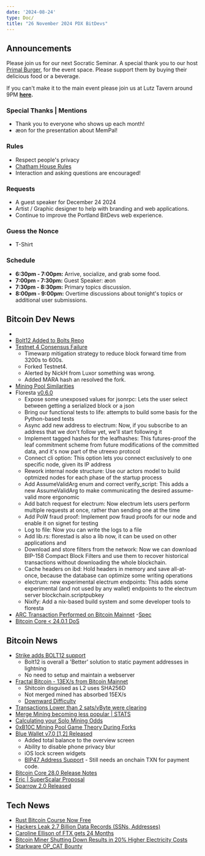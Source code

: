 ```yaml
---
date: '2024-08-24'
type: Doc/
title: "26 November 2024 PDX BitDevs"
---
```


## Announcements

Please join us for our next Socratic Seminar. A special thank you to our host <a href="https://dicksprimalburger.com/" data-no-summary>Primal Burger</a>, for the event space. Please support them by buying their delicious food or a beverage.

If you can't make it to the main event please join us at Lutz Tavern around 9PM **<a href="https://www.lutztavern.com/" data-no-summary>here</a>.**

### Special Thanks | Mentions

- Thank you to everyone who shows up each month!
- æon for the presentation about MemPal!

### Rules

- Respect people's privacy
- [Chatham House Rules](https://www.chathamhouse.org/about-us/chatham-house-rule)
- Interaction and asking questions are encouraged!

### Requests

- A guest speaker for December 24 2024
- Artist / Graphic designer to help with branding and web applications.
- Continue to improve the Portland BitDevs web experience.

### Guess the Nonce
- T-Shirt

### Schedule

- **6:30pm - 7:00pm:** Arrive, socialize, and grab some food.
- **7:00pm - 7:30pm:** Guest Speaker: æon 
- **7:30pm - 8:30pm:** Primary topics discussion.
- **8:00pm - 9:00pm:** Overtime discussions about tonight's topics or additional user submissions.

## Bitcoin Dev News
- 
- [Bolt12 Added to Bolts Repo](https://github.com/lightning/bolts/blob/master/12-offer-encoding.md)
- [Testnet 4 Consensus Failure](https://github.com/bitcoin/bitcoin/issues/30786)
  - Timewarp mitigation strategy to reduce block forward time from 3200s to 600s.
  - Forked Testnet4.
  - Alerted by NickH from Luxor something was wrong.
  - Added MARA hash an resolved the fork.
- [Mining Pool Similarities](https://b10c.me/observations/12-template-similarity/)
- Floresta [v0.6.0](https://github.com/vinteumorg/Floresta/releases/tag/0.6.0)
	- Expose some unexposed values for jsonrpc: Lets the user select between getting a serialized block or a json
	- Bring our functional tests to life: attempts to build some basis for the Python-based tests
	- Async add new address to electrum: Now, if you subscribe to an address that we don't follow yet, we'll start following it
	- Implement tagged hashes for the leafhashes: This futures-proof the leaf commitment scheme from future modifications of the committed data, and it's now part of the utreexo protocol
	- Connect cli option: This option lets you connect exclusively to one specific node, given its IP address
	- Rework internal node structure: Use our actors model to build optmized nodes for each phase of the startup process
	- Add AssumeValidArg enum and correct verify_script: This adds a new AssumeValidArg to make communicating the desired assume-valid more ergonomic
	- Add batch request for electrum: Now electrum lets users perform multiple requests at once, rather than sending one at the time
	- Add PoW fraud proof: Implement pow fraud proofs for our node and enable it on signet for testing
	- Log to file: Now you can write the logs to a file
	- Add lib.rs: florestad is also a lib now, it can be used on other applications and
	- Download and store filters from the network: Now we can download BIP-158 Compact Block Filters and use them to recover historical transactions without downloading the whole blockchain.
	- Cache headers on ibd: Hold headers in memory and save all-at-once, because the database can optimize some writing operations
	- electrum: new experimental electrum endpoints: This adds some experimental (and not used by any wallet) endpoints to the electrum server blockchain.scriptpubkey
	- Nixify: Add a nix-based build system and some developer tools to floresta
 - [ARC Transaction Performed on Bitcoin Mainnet](https://blog.second.tech/demoing-the-first-ark-transactions-on-bitcoin-mainnet/)
   -[Spec](https://ark-protocol.org/)
 - [Bitcoin Core < 24.0.1 DoS](https://bitcoincore.org/en/2024/09/18/disclose-headers-oom/)

## Bitcoin News

- [Strike adds BOLT12 support](https://strike.me/blog/bolt12-offers/)
  - Bolt12 is overall a 'Better' solution to static payment addresses in lightning
  - No need to setup and maintain a webserver   
- [Fractal Bitcoin - 13EX/s from Bitcoin Mainnet](https://explorer.unisat.io/fractal-mainnet/mining)
  - Shitcoin disguised as L2 uses SHA256D
  - Not merged mined has absorbed 15EX/s
  - [Downward Difficulty](https://mempool.space/)
- [Transactions Lower than 2 sats/vByte were clearing](https://x.com/mononautical/status/1837463728381424097)
- [Merge Mining becoming less popular | STATS](https://x.com/mempoolresearch/status/1837147992287056315)
- [Calculating your Solo Mining Odds](https://solochance.com/)
- [0xB10C Mining Pool Game Theory During Forks](https://x.com/0xB10C/status/1811390920744468502)
- [Blue Wallet v7.0 [1,2] Released](https://github.com/BlueWallet/BlueWallet/releases/tag/v7.0.2)
  - Added total balance to the overview screen
  - Ability to disable phone privacy blur
  - iOS lock screen widgets
  - [BIP47 Address Support](https://medium.com/@ottosch/how-bip47-works-ee641cc14bf3) - Still needs an onchain TXN for payment code.
- [Bitcoin Core 28.0 Release Notes](https://github.com/bitcoin-core/bitcoin-devwiki/wiki/28.0-Release-Notes-Draft)
- [Eric | SuperScalar Proposal](https://delvingbitcoin.org/t/superscalar-laddered-timeout-tree-structured-decker-wattenhofer-factories/1143)
- [Sparrow 2.0 Released](https://github.com/sparrowwallet/sparrow/releases/tag/2.0.0)
  
## Tech News
- [Rust Bitcoin Course Now Free](https://btcdemy.thinkific.com/)
- [Hackers Leak 2.7 Billion Data Records (SSNs, Addresses)](https://www.bleepingcomputer.com/news/security/hackers-leak-27-billion-data-records-with-social-security-numbers/)
- [Caroline Ellison of FTX gets 24 Months](https://x.com/unusual_whales/status/1838670005795459205)
- [Bitcoin Miner Shutting Down Results in 20% Higher Electricity Costs](https://www.nobsbitcoin.com/norway-bitcoin-mining-facility-shutdown-leads-to-20-higher-energy-bills-for-town-residents/)
- [Starkware OP_CAT Bounty](https://groups.google.com/g/bitcoindev/c/awBtvpXKBcw)
